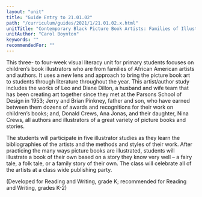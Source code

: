 ```yaml
---
layout: "unit"
title: "Guide Entry to 21.01.02"
path: "/curriculum/guides/2021/1/21.01.02.x.html"
unitTitle: "Contemporary Black Picture Book Artists: Families of Illustrators"
unitAuthor: "Carol Boynton"
keywords: ""
recommendedFor: "" 
---
```

<main>
        <p>This three- to four-week visual literacy unit for primary students focuses on children&rsquo;s book illustrators who are from families of African American artists and authors. It uses a new lens and approach to bring the picture book art to students through literature throughout the year. This artist/author study includes the works of Leo and Diane Dillon, a husband and wife team that has been creating art together since they met at the Parsons School of Design in 1953; Jerry and Brian Pinkney, father and son, who have earned between them dozens of awards and recognitions for their work on children&rsquo;s books; and, Donald Crews, Ana Jonas, and their daughter, Nina Crews, all authors and illustrators of a great variety of picture books and stories.&nbsp;</p>
<p>The students will participate in five illustrator studies as they learn the bibliographies of the artists and the methods and styles of their work. After practicing the many ways picture books are illustrated, students will illustrate a book of their own based on a story they know very well &ndash; a fairy tale, a folk tale, or a family story of their own. The class will celebrate all of the artists at a class wide publishing party.</p>
<p>(Developed for Reading and Writing, grade K; recommended for Reading and Writing, grades K-2)</p>
</main>
